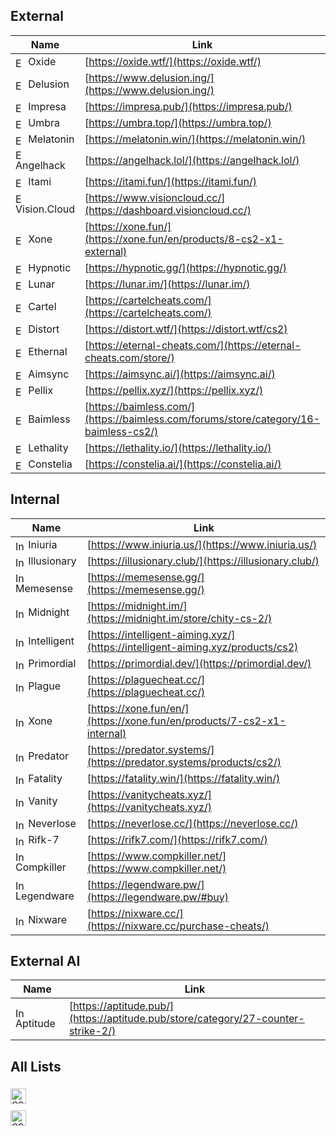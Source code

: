 ## External

| Name                                                                                                | Link                                                                   | Notes         |
|-----------------------------------------------------------------------------------------------------|------------------------------------------------------------------------|---------------|
| <img src="https://i.imgur.com/cIZfNPa.png" alt="External Icon" width="16" height="16" style="vertical-align: middle;"> Oxide         | [https://oxide.wtf/](https://oxide.wtf/)                               |               |
| <img src="https://i.imgur.com/ThrFKUa.png" alt="External Icon" width="16" height="16" style="vertical-align: middle;"> Delusion      | [https://www.delusion.ing/](https://www.delusion.ing/)                 |               |
| <img src="https://i.imgur.com/57YZOGR.png" alt="External Icon" width="16" height="16" style="vertical-align: middle;"> Impresa       | [https://impresa.pub/](https://impresa.pub/)                           |               |
| <img src="https://i.imgur.com/M16uWMQ.png" alt="External Icon" width="16" height="16" style="vertical-align: middle;"> Umbra         | [https://umbra.top/](https://umbra.top/)                               |               |
| <img src="https://i.imgur.com/6iwDydl.png" alt="External Icon" width="16" height="16" style="vertical-align: middle;"> Melatonin     | [https://melatonin.win/](https://melatonin.win/)                       |               |
| <img src="https://i.imgur.com/lTic2vy.png" alt="External Icon" width="16" height="16" style="vertical-align: middle;"> Angelhack     | [https://angelhack.lol/](https://angelhack.lol/)                       |               |
| <img src="https://i.imgur.com/nZqgKj5.png" alt="External Icon" width="16" height="16" style="vertical-align: middle;"> Itami         | [https://itami.fun/](https://itami.fun/)                               |               |
| <img src="https://i.imgur.com/u2gzGUY.png" alt="External Icon" width="16" height="16" style="vertical-align: middle;"> Vision.Cloud  | [https://www.visioncloud.cc/](https://dashboard.visioncloud.cc/)       |               |
| <img src="https://i.imgur.com/vtSmVUh.png" alt="External Icon" width="16" height="16" style="vertical-align: middle;"> Xone          | [https://xone.fun/](https://xone.fun/en/products/8-cs2-x1-external)    |               |
| <img src="https://i.imgur.com/8YyRwau.png" alt="External Icon" width="16" height="16" style="vertical-align: middle;"> Hypnotic      | [https://hypnotic.gg/](https://hypnotic.gg/)                           |               |
| <img src="https://i.imgur.com/NS8ThFx.png" alt="External Icon" width="16" height="16" style="vertical-align: middle;"> Lunar         | [https://lunar.im/](https://lunar.im/)                                 |               |
| <img src="https://i.imgur.com/dQhuLwO.png" alt="External Icon" width="16" height="16" style="vertical-align: middle;"> Cartel        | [https://cartelcheats.com/](https://cartelcheats.com/)                 |               |
| <img src="https://i.imgur.com/3BZNS4e.png" alt="External Icon" width="16" height="16" style="vertical-align: middle;"> Distort       | [https://distort.wtf/](https://distort.wtf/cs2)                        |               |
| <img src="https://i.imgur.com/qAe7W04.png" alt="External Icon" width="16" height="16" style="vertical-align: middle;"> Ethernal      | [https://eternal-cheats.com/](https://eternal-cheats.com/store/)       |               |
| <img src="https://i.imgur.com/kPCY3LQ.png" alt="External Icon" width="16" height="16" style="vertical-align: middle;"> Aimsync       | [https://aimsync.ai/](https://aimsync.ai/)                             |               |
| <img src="https://i.imgur.com/0hOhoYU.png" alt="External Icon" width="16" height="16" style="vertical-align: middle;"> Pellix        | [https://pellix.xyz/](https://pellix.xyz/)                             |               |
| <img src="https://i.imgur.com/uDBQ9xP.png" alt="External Icon" width="16" height="16" style="vertical-align: middle;"> Baimless      | [https://baimless.com/](https://baimless.com/forums/store/category/16-baimless-cs2/) | writes memory |
| <img src="https://i.imgur.com/602B3vX.png" alt="External Icon" width="16" height="16" style="vertical-align: middle;"> Lethality     | [https://lethality.io/](https://lethality.io/)                         |               |
| <img src="https://i.imgur.com/c6oBnXD.png" alt="External Icon" width="16" height="16" style="vertical-align: middle;"> Constelia     | [https://constelia.ai/](https://constelia.ai/)                         |               |


## Internal

| Name                                                                                                  | Link                                                           |
|-------------------------------------------------------------------------------------------------------|----------------------------------------------------------------|
| <img src="https://i.imgur.com/SLJicy8.png" alt="Internal Icon" width="16" height="16" style="vertical-align: middle;"> Iniuria    | [https://www.iniuria.us/](https://www.iniuria.us/)             |
| <img src="https://i.imgur.com/HlI2lxC.png" alt="Internal Icon" width="16" height="16" style="vertical-align: middle;"> Illusionary| [https://illusionary.club/](https://illusionary.club/)         |
| <img src="https://i.imgur.com/dboHbgA.png" alt="Internal Icon" width="16" height="16" style="vertical-align: middle;"> Memesense  | [https://memesense.gg/](https://memesense.gg/)                 |
| <img src="https://i.imgur.com/bdhcvVy.png" alt="Internal Icon" width="16" height="16" style="vertical-align: middle;"> Midnight   | [https://midnight.im/](https://midnight.im/store/chity-cs-2/)  |
| <img src="https://i.imgur.com/0eKhuqt.png" alt="Internal Icon" width="16" height="16" style="vertical-align: middle;"> Intelligent| [https://intelligent-aiming.xyz/](https://intelligent-aiming.xyz/products/cs2) |
| <img src="https://i.imgur.com/1JXaaPv.png" alt="Internal Icon" width="16" height="16" style="vertical-align: middle;"> Primordial | [https://primordial.dev/](https://primordial.dev/)             |
| <img src="https://i.imgur.com/ij3pxi8.png" alt="Internal Icon" width="16" height="16" style="vertical-align: middle;"> Plague     | [https://plaguecheat.cc/](https://plaguecheat.cc/)             |
| <img src="https://i.imgur.com/vtSmVUh.png" alt="Internal Icon" width="16" height="16" style="vertical-align: middle;"> Xone       | [https://xone.fun/en/](https://xone.fun/en/products/7-cs2-x1-internal) |
| <img src="https://i.imgur.com/GW3qMW4.png" alt="Internal Icon" width="16" height="16" style="vertical-align: middle;"> Predator   | [https://predator.systems/](https://predator.systems/products/cs2/) |
| <img src="https://i.imgur.com/CuOkzbO.png" alt="Internal Icon" width="16" height="16" style="vertical-align: middle;"> Fatality   | [https://fatality.win/](https://fatality.win/)                 |
| <img src="https://i.imgur.com/yDutLyk.png" alt="Internal Icon" width="16" height="16" style="vertical-align: middle;"> Vanity     | [https://vanitycheats.xyz/](https://vanitycheats.xyz/)         |
| <img src="https://i.imgur.com/McfleRb.png" alt="Internal Icon" width="16" height="16" style="vertical-align: middle;"> Neverlose  | [https://neverlose.cc/](https://neverlose.cc/)                 |
| <img src="https://i.imgur.com/DpRGEUW.png" alt="Internal Icon" width="16" height="16" style="vertical-align: middle;"> Rifk-7     | [https://rifk7.com/](https://rifk7.com/)                       |
| <img src="https://i.imgur.com/USLHY7M.png" alt="Internal Icon" width="16" height="16" style="vertical-align: middle;"> Compkiller | [https://www.compkiller.net/](https://www.compkiller.net/)     |
| <img src="https://i.imgur.com/p5udVOD.png" alt="Internal Icon" width="16" height="16" style="vertical-align: middle;"> Legendware | [https://legendware.pw/](https://legendware.pw/#buy)           |
| <img src="https://i.imgur.com/y9WLzCN.png" alt="Internal Icon" width="16" height="16" style="vertical-align: middle;"> Nixware    | [https://nixware.cc/](https://nixware.cc/purchase-cheats/)     |


## External AI

| Name      | Link                                                               |
|-----------|--------------------------------------------------------------------|
| <img src="https://i.imgur.com/SUw9T07.png" alt="Internal Icon" width="16" height="16" style="vertical-align: middle;"> Aptitude  | [https://aptitude.pub/](https://aptitude.pub/store/category/27-counter-strike-2/) |


## All Lists

<a href="https://github.com/ZuhuInc/Cs2-Cheat-List/blob/main/CS2%20List.md" style="border: 0; display: inline-block; margin-top: 5px; margin-bottom: 5px;"> <img src="https://i.imgur.com/IdCqwSb.png" alt="CS2 Cheat List" height="25" style="vertical-align: middle;"></a>                                             
<a href="https://github.com/ZuhuInc/Cs2-Cheat-List/blob/main/MC%20List.md" style="border: 0; display: inline-block; margin-top: 5px; margin-bottom: 5px;"> <img src="https://i.imgur.com/Cx7vwk1.png" alt="CS2 Cheat List" height="25" style="vertical-align: middle;"></a>                                              
